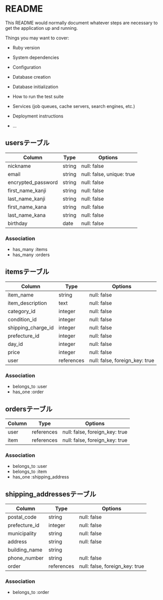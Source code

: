 # README

This README would normally document whatever steps are necessary to get the
application up and running.

Things you may want to cover:

* Ruby version

* System dependencies

* Configuration

* Database creation

* Database initialization

* How to run the test suite

* Services (job queues, cache servers, search engines, etc.)

* Deployment instructions

* ...

## usersテーブル

|Column              |Type    |Options                    |
|------------------- |------- |-------------------------- |
| nickname           | string | null: false               |
| email              | string | null: false, unique: true |
| encrypted_password | string | null: false               |
| first_name_kanji   | string | null: false               |
| last_name_kanji    | string | null: false               |
| first_name_kana    | string | null: false               |
| last_name_kana     | string | null: false               |
| birthday           | date   | null: false               |


### Association
- has_many :items
- has_many :orders

## itemsテーブル

|Column              |Type        |Options                         |
|------------------- |----------- |------------------------------- |
| item_name          | string     | null: false                    |
| item_description   | text       | null: false                    |
| category_id        | integer    | null: false                    |
| condition_id       | integer    | null: false                    |
| shipping_charge_id | integer    | null: false                    |
| prefecture_id      | integer    | null: false                    |
| day_id             | integer    | null: false                    |
| price              | integer    | null: false                    |
| user               | references | null: false, foreign_key: true |


### Association
- belongs_to :user
- has_one :order

## ordersテーブル

|Column |Type        |Options                         |
|------ |----------- |------------------------------- |
| user  | references | null: false, foreign_key: true |
| item  | references | null: false, foreign_key: true |

### Association
- belongs_to :user
- belongs_to :item
- has_one :shipping_address

## shipping_addressesテーブル

|Column             |Type        |Options                         |
|------------------ |----------- |------------------------------- |
| postal_code       | string     | null: false                    |
| prefecture_id     | integer    | null: false                    |
| municipality      | string     | null: false                    |
| address           | string     | null: false                    |
| building_name     | string     |                                |
| phone_number      | string     | null: false                    |
| order             | references | null: false, foreign_key: true |


### Association
- belongs_to :order
